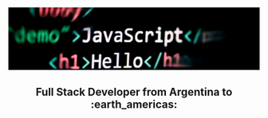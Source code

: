 ![Hola!! Soy Arturo Urgel](https://github.com/arturoUrgel/arturoUrgel/blob/main/assets/Logo.png)

<h2 align="center">
Full Stack Developer from Argentina to :earth_americas:
</h2>

